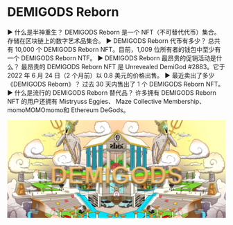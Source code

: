 # DEMIGODS Reborn

▶ 什么是半神重生？
DEMIGODS Reborn 是一个 NFT（不可替代代币）集合。存储在区块链上的数字艺术品集合。
▶ DEMIGODS Reborn 代币有多少？
总共有 10,000 个 DEMIGODS Reborn NFT。目前，1,009 位所有者的钱包中至少有一个 DEMIGODS Reborn NTF。
▶ DEMIGODS Reborn 最昂贵的促销活动是什么？
最昂贵的 DEMIGODS Reborn NFT 是 Unrevealed DemiGod #2883。它于 2022 年 6 月 24 日（2 个月前）以 0.8 美元的价格出售。
▶ 最近卖出了多少《DEMIGODS Reborn》？
过去 30 天内售出了 1 个 DEMIGODS Reborn NFT。
▶ 什么是流行的 DEMIGODS Reborn 替代品？
许多拥有 DEMIGODS Reborn NFT 的用户还拥有 Mistryuss Eggies、 Maze Collective Membership、 momoMOMOmomo和 Ethereum DeGods。

![nft](unnamed.jpg)
